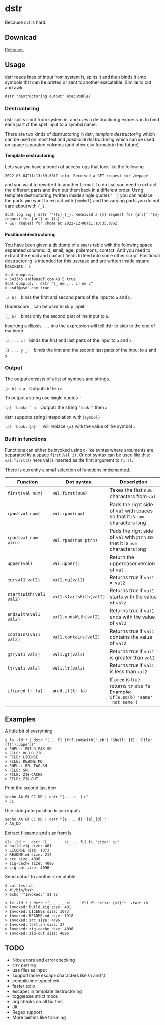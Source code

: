 # dstr
Because cut is hard.

## Download

[Releases](https://github.com/hjalmare/dstr/releases)

## Usage
dstr reads lines of input from system in, splits it and then binds it onto symbols that can be printed or sent to another executable. 
Similar to cut and awk.

```
dstr "destructoring output" executable?
```

### Destructoring
dstr splits input from system in, and uses a destructoring expression to bind
each part of the split input to a symbol name. 

There are two kinds of destructoring in dstr, _template destructoring_ which can be used on most text 
and _positional destructoring_ which can be used on space separated columns (and other csv formats in the future).

#### Template destructoring
Lets say you have a bunch of access logs that look like the following 

```2022-05-04T11:13:39.686Z info: Received a GET request for /mypage``` 

and you want to rewrite it to another format. To do that you need to extract the different parts 
and then put them back in a different order.
Using template destructuring (written inside single quotes `' '`) you can replace the parts you want to extract
with `{symbol}` and the varying parts you do not care about with `{_}`.


```
$cat log.log | dstr "'{ts} {_}: Received a {m} request for {url}' '{m} request for {url} at {ts}'"  
> GET request for /home at 2022-12-08T11:10:35.686Z
```

#### Positional destructoring
You have been given a db dump of a users table with the folowing space separated columns: 
id, email, age, pokemons, contact. 
And you need to extract the email and contact fields to feed into some other script. 
Positional destructoring is intended for this usecase and are written inside square brackets `[ ]`. 

```
$cat dump.csv
> 543345 asdf@asdf.com 43 5 true
$cat dump.csv | dstr "[_ em ... c] em c"
> asdf@asdf.com true
```


`[a b]` &ensp; binds the first and second parts of the input to `a` and `b`.

Underscore `_` can be used to skip input.

`[_ b]` &ensp; binds only the second part of the input to `b`.


Inserting a ellipsis `...` into the expression will tell dstr to skip to the end of the input.

`[a ... z]` &ensp; binds the first and last parts of the input to `a` and `z`.

`[a ... y _]` &ensp; binds the first and the second last parts of the input to `a` and `y`.

### Output
The output consists of a list of symbols and strings.

`[a b] b a` &ensp; Outputs `b` then `a`

To output a string use single quotes `'`

`[a] 'Look: ' a` &ensp; Outputs the string `"Look:"` then `a`

dstr supports string interpolation with `{symbol}`

`[a] 'Look: {a}'` &ensp; will replace `{a}` with the value of the symbol `a`  


### Built in functions
Functions can either be invoked using c-like syntax where arguments are separated by a space `first(val 3)`.
Or dot syntax can be used like this: `val.first(3)` here val is inserted as the first argument to `first`.

There is currently a small selection of functions implemented.

| Function                | Dot syntax              | Description                                                                        |
|-------------------------|-------------------------|------------------------------------------------------------------------------------|
| `first(val num)`        | `val.first(num)`        | Takes the first `num` characters from `val`                                        |
| `rpad(val num)`         | `val.rpad(num)`         | Pads the right side of `val` with spaces so that it is `num` characters long       |
| `rpad(val num ptrn)`    | `val.rpad(num ptrn)`    | Pads the right side of `val` with `ptrn` so that it is `num` characters long       |
| `upper(val)`            | `val.upper()`           | Return the uppercaser version of `val`                                             |
| `eq(val1 val2)`         | `val1.eq(val2)`         | Returns true if `val1 = val2`                                                      |
| `startsWith(val1 val2)` | `val1.startsWith(val2)` | Returns true if `val1` starts with the value of `val2`                             |
| `endsWith(val1 val2)`   | `val1.endsWith(val2)`   | Returns true if `val1` ends with the value of  `val2`                              |
| `contains(val1 val2)`   | `val1.contains(val2)`   | Returns true if `val1` contains the value of  `val2`                               |
| `gt(val1 val2)`         | `val1.gt(val2)`         | Returns true if `val1` is greater than `val2`                                      |
| `lt(val1 val2)`         | `val1.lt(val2)`         | Returns true if `val1` is less than `val2`                                         |
| `if(pred tr fa)`        | `pred.if(tr fa)`        | If `pred` is true returns `tr` else `fa`  Example: `if(a.eq(b) 'same' 'not same')` |

## Examples

A little bit of everything
```
$ ls -ld * | dstr "[... f] if(f.endsWith('.sh') 'Shell: {f}' 'File: {f}').upper()"
> SHELL: BUILD_PAK.SH
> FILE: BUILD.ZIG
> FILE: LICENSE
> FILE: README.MD
> SHELL: REL_TAG.SH
> FILE: SRC
> FILE: ZIG-CACHE
> FILE: ZIG-OUT
```

Print the second last item
```
$echo AA BB CC DD | dstr "[... c _] c"
> CC
```

Use string interpolation to join inputs
```
$echo AA BB CC DD | dstr "[a ... d] '{a}_{d}'"
> AA_DD
```

Extract filename and size from ls
```
$ls -ld * | dstr "[_ _ _ _ si ... fi] fi 'size:' si"
> build.zig size: 481
> LICENSE size: 1073
> README.md size: 217
> src size: 4096
> zig-cache size: 4096
> zig-out size: 4096
```

Send output to another executable
```
$ cat test.sh 
> #!/bin/bash
> echo  "Invoked:" $1 $2

$ ls -ld * | dstr "[_ _ _ _ si ... fi] fi 'size: {si}'" ./test.sh
> Invoked: build.zig size: 481
> Invoked: LICENSE size: 1073
> Invoked: README.md size: 1918
> Invoked: src size: 4096
> Invoked: test.sh size: 37
> Invoked: zig-cache size: 4096
> Invoked: zig-out size: 4096
```


## TODO
* Nice errors and error checking
* csv parsing
* use files as input
* support more escape characters like \n and \t
* compiletime typecheck
* faster stdio
* escapes in template destructoring
* toggleable strict mode
* arg checks on all builtins
* Jit
* Regex support
* More builtins like trimming
